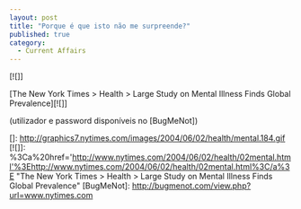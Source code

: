 ```yaml
---
layout: post
title: "Porque é que isto não me surpreende?"
published: true
category:
  - Current Affairs
---
```


[![]]

[The New York Times &gt; Health &gt; Large Study on Mental Illness Finds
Global Prevalence][![]]

(utilizador e password disponíveis no [BugMeNot])

  []: http://graphics7.nytimes.com/images/2004/06/02/health/mental.184.gif
  [![]]: %3Ca%20href='http://www.nytimes.com/2004/06/02/health/02mental.html'%3Ehttp://www.nytimes.com/2004/06/02/health/02mental.html%3C/a%3E
    "The New York Times > Health > Large Study on Mental Illness Finds Global Prevalence"
  [BugMeNot]: http://bugmenot.com/view.php?url=www.nytimes.com
